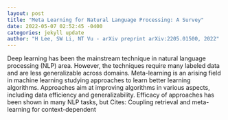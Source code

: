 ```yaml
--- 
layout: post 
title: "Meta Learning for Natural Language Processing: A Survey" 
date: 2022-05-07 02:52:45 -0400 
categories: jekyll update 
author: "H Lee, SW Li, NT Vu - arXiv preprint arXiv:2205.01500, 2022" 
--- 
```

Deep learning has been the mainstream technique in natural language processing (NLP) area. However, the techniques require many labeled data and are less generalizable across domains. Meta-learning is an arising field in machine learning studying approaches to learn better learning algorithms. Approaches aim at improving algorithms in various aspects, including data efficiency and generalizability. Efficacy of approaches has been shown in many NLP tasks, but Cites: Coupling retrieval and meta-learning for context-dependent